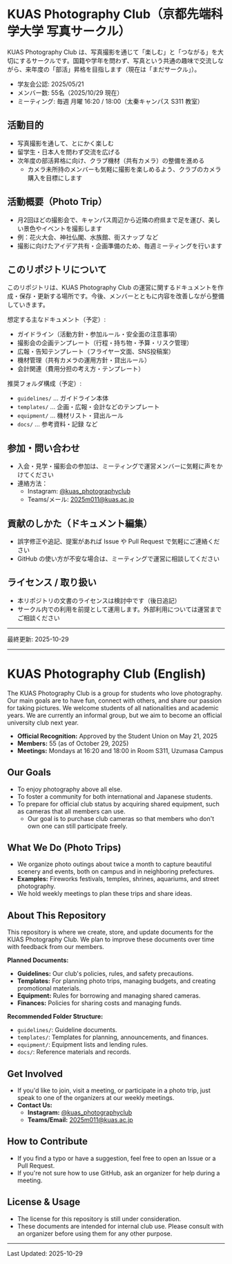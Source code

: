 # KUAS Photography Club（京都先端科学大学 写真サークル）

KUAS Photography Club は、写真撮影を通じて「楽しむ」と「つながる」を大切にするサークルです。国籍や学年を問わず、写真という共通の趣味で交流しながら、来年度の「部活」昇格を目指します（現在は「まだサークル」）。

- 学友会公認: 2025/05/21
- メンバー数: 55名（2025/10/29 現在）
- ミーティング: 毎週 月曜 16:20 / 18:00（太秦キャンパス S311 教室）

## 活動目的
- 写真撮影を通して、とにかく楽しむ
- 留学生・日本人を問わず交流を広げる
- 次年度の部活昇格に向け、クラブ機材（共有カメラ）の整備を進める
  - カメラ未所持のメンバーも気軽に撮影を楽しめるよう、クラブのカメラ購入を目標にします

## 活動概要（Photo Trip）
- 月2回ほどの撮影会で、キャンパス周辺から近隣の府県まで足を運び、美しい景色やイベントを撮影します
- 例：花火大会、神社仏閣、水族館、街スナップ など
- 撮影に向けたアイデア共有・企画準備のため、毎週ミーティングを行います

## このリポジトリについて
このリポジトリは、KUAS Photography Club の運営に関するドキュメントを作成・保存・更新する場所です。今後、メンバーとともに内容を改善しながら整備していきます。

想定する主なドキュメント（予定）:
- ガイドライン（活動方針・参加ルール・安全面の注意事項）
- 撮影会の企画テンプレート（行程・持ち物・予算・リスク管理）
- 広報・告知テンプレート（フライヤー文面、SNS投稿案）
- 機材管理（共有カメラの運用方針・貸出ルール）
- 会計関連（費用分担の考え方・テンプレート）

推奨フォルダ構成（予定）:
- `guidelines/` … ガイドライン本体
- `templates/` … 企画・広報・会計などのテンプレート
- `equipment/` … 機材リスト・貸出ルール
- `docs/` … 参考資料・記録 など

## 参加・問い合わせ
- 入会・見学・撮影会の参加は、ミーティングで運営メンバーに気軽に声をかけてください
- 連絡方法：
  - Instagram: [@kuas_photographyclub](https://www.instagram.com/kuas_photographyclub)
  - Teams/メール: [2025m011@kuas.ac.jp](mailto:2025m011@kuas.ac.jp)

## 貢献のしかた（ドキュメント編集）
- 誤字修正や追記、提案があれば Issue や Pull Request で気軽にご連絡ください
- GitHub の使い方が不安な場合は、ミーティングで運営に相談してください

## ライセンス / 取り扱い
- 本リポジトリの文書のライセンスは検討中です（後日追記）
- サークル内での利用を前提として運用します。外部利用については運営までご相談ください

---
最終更新: 2025-10-29

---

# KUAS Photography Club (English)

The KUAS Photography Club is a group for students who love photography. Our main goals are to have fun, connect with others, and share our passion for taking pictures. We welcome students of all nationalities and academic years. We are currently an informal group, but we aim to become an official university club next year.

- **Official Recognition:** Approved by the Student Union on May 21, 2025
- **Members:** 55 (as of October 29, 2025)
- **Meetings:** Mondays at 16:20 and 18:00 in Room S311, Uzumasa Campus

## Our Goals
- To enjoy photography above all else.
- To foster a community for both international and Japanese students.
- To prepare for official club status by acquiring shared equipment, such as cameras that all members can use.
  - Our goal is to purchase club cameras so that members who don't own one can still participate freely.

## What We Do (Photo Trips)
- We organize photo outings about twice a month to capture beautiful scenery and events, both on campus and in neighboring prefectures.
- **Examples:** Fireworks festivals, temples, shrines, aquariums, and street photography.
- We hold weekly meetings to plan these trips and share ideas.

## About This Repository
This repository is where we create, store, and update documents for the KUAS Photography Club. We plan to improve these documents over time with feedback from our members.

**Planned Documents:**
- **Guidelines:** Our club's policies, rules, and safety precautions.
- **Templates:** For planning photo trips, managing budgets, and creating promotional materials.
- **Equipment:** Rules for borrowing and managing shared cameras.
- **Finances:** Policies for sharing costs and managing funds.

**Recommended Folder Structure:**
- `guidelines/`: Guideline documents.
- `templates/`: Templates for planning, announcements, and finances.
- `equipment/`: Equipment lists and lending rules.
- `docs/`: Reference materials and records.

## Get Involved
- If you'd like to join, visit a meeting, or participate in a photo trip, just speak to one of the organizers at our weekly meetings.
- **Contact Us:**
  - **Instagram:** [@kuas_photographyclub](https://www.instagram.com/kuas_photographyclub)
  - **Teams/Email:** [2025m011@kuas.ac.jp](mailto:2025m011@kuas.ac.jp)

## How to Contribute
- If you find a typo or have a suggestion, feel free to open an Issue or a Pull Request.
- If you're not sure how to use GitHub, ask an organizer for help during a meeting.

## License & Usage
- The license for this repository is still under consideration.
- These documents are intended for internal club use. Please consult with an organizer before using them for any other purpose.

---
Last Updated: 2025-10-29